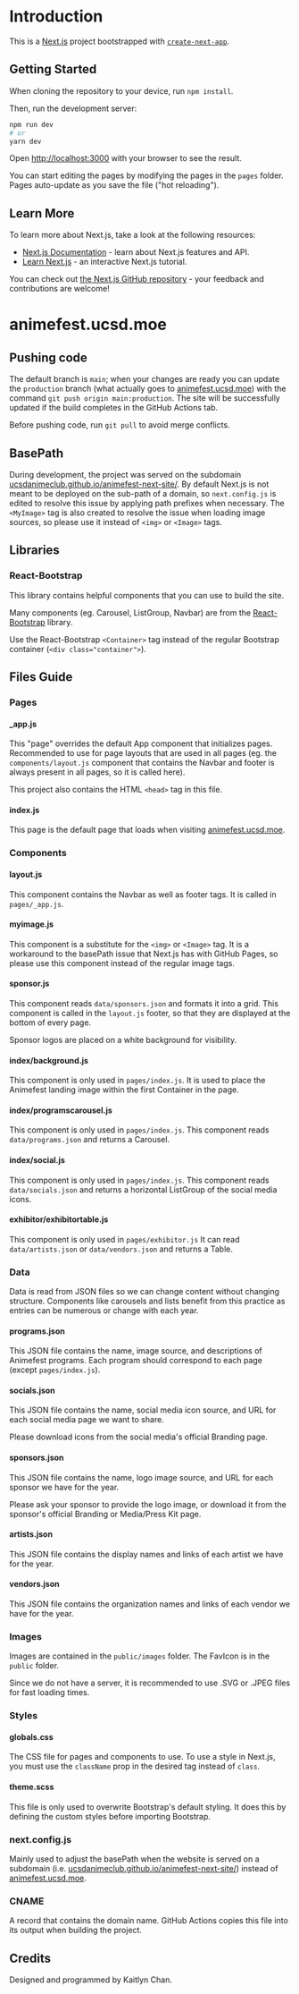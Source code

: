 # Introduction

This is a [Next.js](https://nextjs.org/) project bootstrapped with [`create-next-app`](https://github.com/vercel/next.js/tree/canary/packages/create-next-app).

## Getting Started

When cloning the repository to your device, run `npm install`.

Then, run the development server:

```bash
npm run dev
# or
yarn dev
```

Open [http://localhost:3000](http://localhost:3000) with your browser to see the result.

You can start editing the pages by modifying the pages in the `pages` folder. Pages auto-update as you save the file ("hot reloading").

## Learn More

To learn more about Next.js, take a look at the following resources:

- [Next.js Documentation](https://nextjs.org/docs) - learn about Next.js features and API.
- [Learn Next.js](https://nextjs.org/learn) - an interactive Next.js tutorial.

You can check out [the Next.js GitHub repository](https://github.com/vercel/next.js/) - your feedback and contributions are welcome!

# animefest.ucsd.moe

## Pushing code

The default branch is ```main```; when your changes are ready you can update the ````production```` branch (what actually goes to [animefest.ucsd.moe](https://animefest.ucsd.moe)) with the command `git push origin main:production`. The site will be successfully updated if the build completes in the GitHub Actions tab.

Before pushing code, run `git pull` to avoid merge conflicts. 

## BasePath

During development, the project was served on the subdomain [ucsdanimeclub.github.io/animefest-next-site/](https://ucsdanimeclub.github.io/animefest-next-site/). By default Next.js is not meant to be deployed on the sub-path of a domain, so `next.config.js` is edited to resolve this issue by applying path prefixes when necessary. The `<MyImage>` tag is also created to resolve the issue when loading image sources, so please use it instead of `<img>` or `<Image>` tags.

## Libraries

### React-Bootstrap

This library contains helpful components that you can use to build the site.

Many components (eg. Carousel, ListGroup, Navbar) are from the [React-Bootstrap](https://react-bootstrap.github.io/components/alerts/) library.

Use the React-Bootstrap `<Container>` tag instead of the regular Bootstrap container (`<div class="container">`).

## Files Guide

### Pages

#### _app.js

This "page" overrides the default App component that initializes pages. Recommended to use for page layouts that are used in all pages (eg. the `components/layout.js` component that contains the Navbar and footer is always present in all pages, so it is called here).

This project also contains the HTML `<head>` tag in this file.

#### index.js

This page is the default page that loads when visiting [animefest.ucsd.moe](https://animefest.ucsd.moe).

### Components

#### layout.js

This component contains the Navbar as well as footer tags. It is called in `pages/_app.js`.

#### myimage.js

This component is a substitute for the `<img>` or `<Image>` tag. It is a workaround to the basePath issue that Next.js has with GitHub Pages, so please use this component instead of the regular image tags.

#### sponsor.js

This component reads `data/sponsors.json` and formats it into a grid. This component is called in the `layout.js` footer, so that they are displayed at the bottom of every page.

Sponsor logos are placed on a white background for visibility.

#### index/background.js

This component is only used in `pages/index.js`. It is used to place the Animefest landing image within the first Container in the page.

#### index/programscarousel.js

This component is only used in `pages/index.js`. This component reads `data/programs.json` and returns a Carousel.

#### index/social.js

This component is only used in `pages/index.js`. This component reads `data/socials.json` and returns a horizontal ListGroup of the social media icons.

#### exhibitor/exhibitortable.js

This component is only used in `pages/exhibitor.js` It can read `data/artists.json` or `data/vendors.json` and returns a Table.

### Data

Data is read from JSON files so we can change content without changing structure. Components like carousels and lists benefit from this practice as entries can be numerous or change with each year.

#### programs.json

This JSON file contains the name, image source, and descriptions of Animefest programs. Each program should correspond to each page (except `pages/index.js`).

#### socials.json

This JSON file contains the name, social media icon source, and URL for each social media page we want to share.

Please download icons from the social media's official Branding page.

#### sponsors.json

This JSON file contains the name, logo image source, and URL for each sponsor we have for the year.

Please ask your sponsor to provide the logo image, or download it from the sponsor's official Branding or Media/Press Kit page.

#### artists.json

This JSON file contains the display names and links of each artist we have for the year.

#### vendors.json

This JSON file contains the organization names and links of each vendor we have for the year.

### Images

Images are contained in the `public/images` folder. The FavIcon is in the `public` folder.

Since we do not have a server, it is recommended to use .SVG or .JPEG files for fast loading times.

### Styles

#### globals.css

The CSS file for pages and components to use. To use a style in Next.js, you must use the `className` prop in the desired tag instead of `class`.

#### theme.scss

This file is only used to overwrite Bootstrap's default styling. It does this by defining the custom styles before importing Bootstrap.

### next.config.js

Mainly used to adjust the basePath when the website is served on a subdomain (i.e. [ucsdanimeclub.github.io/animefest-next-site/](https://ucsdanimeclub.github.io/animefest-next-site/)) instead of [animefest.ucsd.moe](https://animefest.ucsd.moe).

### CNAME

A record that contains the domain name. GitHub Actions copies this file into its output when building the project.

## Credits

Designed and programmed by Kaitlyn Chan.
